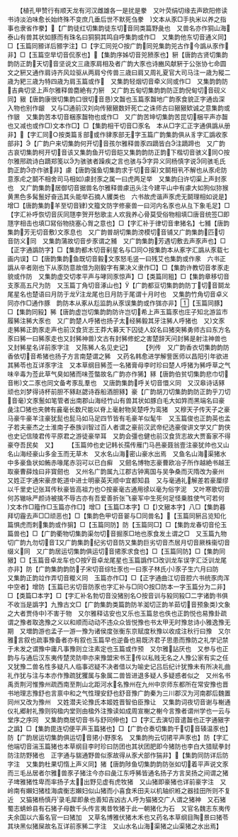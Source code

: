 <!-- { "loadSidebar": true } -->
　　【植孔甲赞行有顺天龙有河汉雌雄各一是扰是豢　又叶荧绢切缘去声欧阳修读书诗淡泊味愈长始终殊不变庶几垂后世不默死刍豢　文本从豕□手执米以养之指事也隶省作豢】【广韵徒红切集韵徒东切音同类篇野彘也　又兽名亦作狪山海泰山有兽其状如豚而有珠名曰狪狪其鸣自呼集韵或作□　又集韵他东切音通义同】□【玉篇同豲详后豲字注】□【字汇同兕○按广韵同兕集韵兕古作今譌从豕作非】□【玉篇空旱切音侃豕也】【集韵序姊切音兕豮豕也】豣【唐韵古贤切集韵韵防正韵天切音坚说文三歳豕肩相及者广韵大豕也诗豳风献豣于公张协七命圆文之豣又通作肩诗齐风竝驱从两肩兮传兽三歳曰肩又周礼夏官大司马注一歳为豵二歳为豝三歳为特四歳为肩玉篇或作　又集韵轻烟切音牵义同或作□　又集韵韵防吉典切坚上声尔雅释兽麕絶有力豣　又广韵五甸切集韵韵防正韵倪甸切音砚义同】豤【唐韵康很切集韵口很切音恳文齧也玉篇豕齧地广韵豕食貌正字通齿深入物也别作龈　又与□通前汉刘向传豤豤数奸死亡之诛师古曰豤豤欵诚之意集韵或作貇　又集韵苦本切音梱豕齧物也或作□　又广韵苦坤切集韵苦昆切梱平声亦齧也又减也或作□文本作□】□【集韵相干切音□豕名　本从□字汇正字通俱譌从册非】【字汇同○按类篇豸部或作貄豕部无字玉篇广韵集韵俱从豸字汇譌收豕部非】【广韵户来切集韵何开切音孩尔雅释兽豕四蹢皆白注蹢蹄也　又广韵古哀切集韵柯开切音该又集韵鱼开切音皑又集韵韵防正韵下楷切音骇义同○按尔雅邢疏诗白蹢郑笺以为骇骇者躁疾之言也骇与字异义同杨慎字说同骇毛氏韵正韵亦作骇非】豦【唐韵强鱼切集韵求于切音渠文鬬相丮不解也从豕虍防意豕虍之鬬不相舍司马相如豦封豕之属一曰虎两足举　又集韵臼许切渠上声封豕也　又广韵集韵居御切音据兽名尔雅释兽豦迅头注今建平山中有豦大如狗似狝猴黄黒色多髯鬛好奋迅其头能举石摘人貜类也　六书故虎谐声豕虎无鬬理相如说是】增□【唐韵集韵羊至切音肄文籀文防字修豪兽一曰河内名豕也从彑下象毛足】□【字汇补呼恢切音灰同豗李贺开愁歌主人欢我养心骨莫受俗物相填□唐音统签□即豗字相击也填□冩俗物挠塞心胷之意也】□【字汇补于律切音聿猪名】七豧【唐韵集韵芳无切音敷文豕息也　又广韵普胡切集韵滂模切音铺又广韵集韵匹切音防义同　又集韵蒲故切音步豕谓之豧　又广韵集韵芳遇切敷去声豕声也】□【正字通譌防字】□【集韵都木切音剢星名与□同○按集韵本从豖字汇譌从豕载七画内误】□【唐韵集韵鱼既切音毅文豕怒毛竖一曰残艾也集韵或作豙　六书正譌从辛者刚也下从豕防意故借为刚毅字有果决义隶作□】□【集韵许教切音孝豕走貌或作防　又集韵虚交切孝平声与哮同豕惊声】□【类篇同豠】□【集韵章移切音支豕高五尺为防　又玉篇丁角切音涿山也】【广韵都豆切集韵韵防丁切音鬬龙尾星名也楚语曰月防于龙注龙尾也日月防于尾谓十月时也　又集韵竹角切音卓义同亦作□通作豚　韵防本从豖从尨监韵从豕误集韵或作狵亦非】【玉篇同豚】□【集韵同豛】豨【唐韵虚岂切集韵韵防许岂切希上声玉篇豕也庄子知北游监市履豨注豨大豕也　又广韵楚人呼猪也扬子太经豨毅其牙注豨人呼猪也　又文豕走豨豨正韵豕走声也前汉食货志王莽大募天下囚徒人奴名曰猪突豨勇师古曰东方名豕曰豨一曰豨豕走也又封豨神兽文古有封豨修蛇之害楚辞天问封豨是射注神兽也　又封豨星名详前豕字注　又陈豨人名见史记】
　　【列传　又广韵香衣切集韵韵防香依切音希猪也扬子方言南楚谓之豨　又药名韩愈进学解訾医师以昌阳引年欲进其豨苓也互详豕字注　又本草纲目豨莶一名猪膏母李时珍曰楚人呼猪为豨呼草之气味辛毒为莶此草气臭如猪而味莶螫故名广韵亦作狶】豩【唐韵伯贫切集韵悲巾切音彬文二豕也同文备考豕乱羣也　又唐韵集韵呼关切音懁义同　又汉皋诗话豩顽也刘梦得诗杯前胆不豩赵勰诗吞船酒胆豩】豪【广韵胡刀切集韵韵防正韵乎刀切音毫文豕鬛如笔管者出南郡山海经竹山有兽其状如豚白毛大如筓而黑端名曰豪彘注□猪也夹髀有麄毫长数尺能以脊上毫射物吴楚呼为鸾猪　又穆天子传天子之豪马豪牛豪羊注豪犹髭也髭马如马足四节皆有毛豪羊似髦牛　又玉篇俊也正韵英也孟子若夫豪杰之士淮南子泰族训智过百人者谓之豪前汉武帝纪选豪俊讲文学又广韵侠也史记信陵君传平原君之游徒豪举耳　又韵会彊也健也前汉食货志故大贾畜家不得豪夺吾民矣　又】
　　【玉篇帅也史记韩长孺传雁门马邑豪聂翁壹注豪犹帅也又山名山海经豪山多金玉而无草木　又水名山海密山豪水出焉　又鱼名山海渠猪水中多豪鱼状如鲔赤喙尾赤羽可以已白癣　又劒名博物志豪曹欧冶子所作越絶书越王取豪曹薛烛曰非寳劒也　又州名广韵属九江郡古钟离国与吴争桑而灭隋改为豪州　又姓正字通宋豪彦乾道中进士明豪英天顺中宜都知县　又与毫通礼解差若豪厘缪以千里史记张耳传秋豪皆高祖力也○按豪毫古通用徐以毫为俗字泥　又叶寒歌切音何苏辙咏严颜诗被擒不辱古亦有吾爱善折张飞豪军中生死何足怪乗胜使气可若何　文本作□籀作□玉篇亦作□】增□【玉篇□本字】□【文豤本字】八□【集韵暮拜切霾去声□□顽恶也】□【集韵色甲切音翣与□同兽名】【玉篇同豣吕览知化篇惧虎而刺集韵或作猏】□【玉篇同防】防【玉篇同□】□【集韵龙春切音伦玉篇兽也】□【广韵衢物切集韵渠勿切音掘豕□地也豕食发土谓之□　又玉篇九物切广韵九勿切音又广韵集韵纪劣切音防又集韵巨劣切音杰居月切音厥株衞切音缀义同　又广韵居运切集韵俱运切音捃豕求食也】□【玉篇同防】□【集韵同豤】□【玉篇音卓龙车也○按音卓龙尾星也玉篇譌作□改训龙车误字汇泛训龙尾亦非】防【广韵集韵韵防子宋切音综牡豕也一曰豕子林氏小豕子生六月曰防　又集韵正韵竝作弄切音糉义同　玉篇亦作□】□【正字通曲江切音腔六书统豕肉浑中空者】增防【玉篇已劣切音防豕也字汇补与□同○按□防本一字玉篇分为二非】□【类篇□本字】□【字汇补名勃切音没猪别名○按音训与豛同豛□二字诸韵书俱不收当是譌字】九豫古文□【广韵集韵类篇韵防羊洳切正韵羊茹切音预象类文象之大者贾侍中不害于物　又尔雅释诂安也又乐也玉篇怠也佚也正韵悦也易豫卦疏谓之豫者取逸豫之义以和顺而动动不违众众皆悦豫也书太甲无时豫怠诗小雅逸豫无期　又増韵游也孟子一游一豫为诸侯度张衡东京赋度秋豫以收成注秋行曰豫　又尔雅言叙也疏事豫备者亦有叙也玉篇早也逆备也易既济君子思患而豫防之礼学记禁于未发之谓豫中庸凡事豫则立注素定也玉篇或作预　又尔雅詀厌也　又参与也正韵与与通后汉东夷传楚灵防申亦来豫盟宋书王传以私贱无名之人豫公家有实之任又犹豫二兽名性多疑凡人临事迟疑不决者借以为喻史记吕后纪计犹豫未有所决礼曲礼作犹与注与本亦作豫疏犹玃属与象属二兽皆进退多疑人多疑惑者似之　又州名书禹贡荆河惟豫州疏西南至荆山北距河水名豫州在九州中京师东都所在常安豫也晋书地理志豫舒也言禀中和之气性理安舒也舒音豫广韵秦为三川郡汉为河南郡后魏置同州又改为豫州　又姓潜夫论豫氏本姬姓晋智伯臣豫让　又集韵词夜切音谢与榭通仪礼郷射礼豫则钩楹内堂则由楹外注豫读如成周宣榭之榭今言豫者谓州学也一云与堂序之序同　又集韵商居切音书与舒同伸也】□【字汇去演切音遣齧也正字通豤字之譌】□【集韵毘连切便平声玉篇猪也】□【广韵仓奏切集韵千切音辏温豕也】防【广韵居运切集韵俱运切音捃小野豕名　又集韵拘云切捃平声豕也】防【字汇他端切音湍玉篇猪也本草纲目李时珍曰防团也其状团肥即今猪防也李白大猎赋拳封防注防野猪也　正字通与貒通野兽似豕故得从豕犬部作猯非】【集韵同防详后防字注　又集韵杜果切惰上声义同】猪【唐韵陟鱼切集韵韵防张如切着平声说文豕而三毛丛居者尔雅兽豕子猪注今亦曰彘江东呼豨皆通名扬子方言吴扬之间谓之猪子埤雅猪性卑而率扬子太出野见虚有虎牧猪　又山猪即豪猪也详前豪字注　又岭南有嬾妇猪桂海虞衡志嬾妇似山猪而小喜食禾田夫以机轴织絍之器挂田所则不复近　又猫猪杨慎丹录毛犀即彖也善知吉凶古人呼为猫猪交广人谓之猪神　又石猪蜀志蜻蛉县有石猪子母数千头传言夷昔牧猪于此一朝猪化为石　又官名魏志东夷传夫余国以六畜名官一曰猪加　又草名博雅伏猪木禾也又药名本草纲目陶景曰猪苓其块黑似猪屎故名互详前豕豨二字注　又山水名山海渠猪之山渠猪之水出焉】
